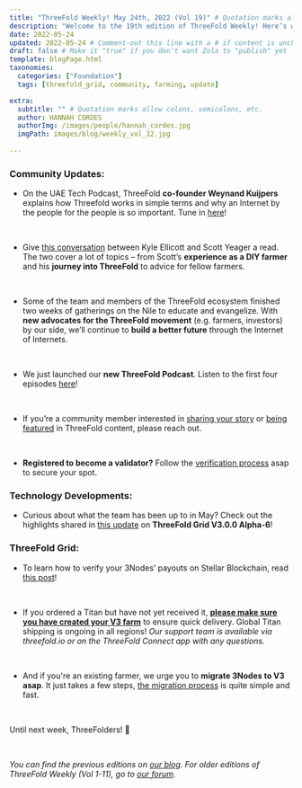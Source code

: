 ```yaml
---
title: "ThreeFold Weekly! May 24th, 2022 (Vol 19)" # Quotation marks allow colons, semicolons, etc.
description: "Welcome to the 19th edition of ThreeFold Weekly! Here’s what happened in the ThreeFold universe last week." # Quotation marks allow colons, semicolons, etc.
date: 2022-05-24
updated: 2022-05-24 # Comment-out this line with a # if content is unchanged
draft: false # Make it "true" if you don't want Zola to "publish" yet
template: blogPage.html
taxonomies:
  categories: ["Foundation"]
  tags: [threefold_grid, community, farming, update]

extra:
  subtitle: "" # Quotation marks allow colons, semicolons, etc.
  author: HANNAH CORDES
  authorImg: /images/people/hannah_cordes.jpg
  imgPath: images/blog/weekly_vol_12.jpg
  
---
```


### Community Updates:

* On the UAE Tech Podcast, ThreeFold **co-founder Weynand Kuijpers** explains how Threefold works in simple terms and why an Internet by the people for the people is so important. Tune in [here](https://www.albawaba.com/business/uae-tech-podcast-threefold-layer-zero-and-peoples-internet-1477554)!

<br/>

* Give [this conversation](https://medium.com/coinmonks/a-farmers-journey-through-yielding-defi-nodes-and-expanding-the-grid-with-threefold-a70a3e3b98ea) between Kyle Ellicott and Scott Yeager a read. The two cover a lot of topics – from Scott’s **experience as a DIY farmer** and his **journey into ThreeFold** to advice for fellow farmers.

<br/>

* Some of the team and members of the ThreeFold ecosystem finished two weeks of gatherings on the Nile to educate and evangelize. With **new advocates for the ThreeFold movement** (e.g. farmers, investors) by our side, we’ll continue to **build a better future** through the Internet of Internets.

<br/>

* We just launched our **new ThreeFold Podcast**. Listen to the first four episodes [here](https://anchor.fm/threefoldpodcast)!

<br/>

* If you’re a community member interested in [sharing your story](https://forum.threefold.io/t/looking-for-farmer-stories-to-share-with-the-world/2398?u=hannahcordes) or [being featured](https://forum.threefold.io/t/looking-for-people-to-feature-in-threefold-content-its-super-simple/2636/3) in ThreeFold content, please reach out.

<br/>

* **Registered to become a validator?** Follow the [verification process](https://forum.threefold.io/t/the-threefold-validators-verification-process/2276) asap to secure your spot.

### Technology Developments:

* Curious about what the team has been up to in May? Check out the highlights shared in [this update](https://forum.threefold.io/t/threefold-product-updates-tfgrid-v3-a-6-plan-may-2022/2808?u=hannahcordes) on **ThreeFold Grid V3.0.0 Alpha-6**!

### ThreeFold Grid: 

* To learn how to verify your 3Nodes’ payouts on Stellar Blockchain, read [this post](https://forum.threefold.io/t/how-to-verify-your-3nodes-payments/2864?u=hannahcordes)!

<br/>

* If you ordered a Titan but have not yet received it, **[please make sure you have created your V3 farm](https://forum.threefold.io/t/creating-your-v3-farm-required-for-open-unshipped-orders/2144)** to ensure quick delivery. Global Titan shipping is ongoing in all regions! *Our support team is available via threefold.io or on the ThreeFold Connect app with any questions.*

<br/>

* And if you're an existing farmer, we urge you to **migrate 3Nodes to V3 asap**. It just takes a few steps, [the migration process](https://forum.threefold.io/t/farming-migration-grid-v2-v3/2143?u=hannahcordes) is quite simple and fast.

<br/>

Until next week, ThreeFolders!  🙌 

<br/>

*You can find the previous editions on [our blog](https://threefold.io/blog). For older editions of ThreeFold Weekly (Vol 1-11), go to [our forum](https://forum.threefold.io/c/ecosystem-developments/41).*